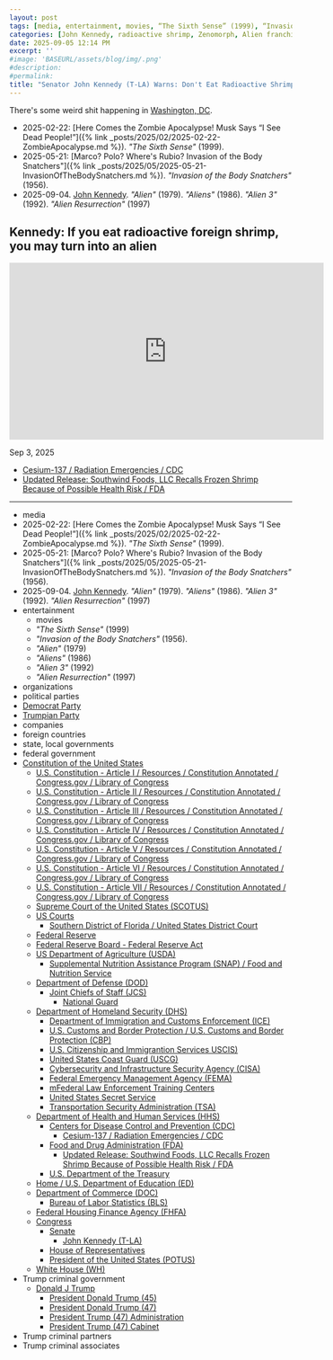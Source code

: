 ```yaml
---
layout: post
tags: [media, entertainment, movies, “The Sixth Sense” (1999), “Invasion of the Body Snatchers” (1956)., “Alien” (1979), “Aliens” (1986), “Alien 3” (1992), “Alien Resurrection” (1997), organizations, political parties, Democrat Party, Trumpian Party, companies, foreign countries, state local governments, federal government, Constitution of the United States, U.S. Constitution - Article I / Resources / Constitution Annotated / Congress.gov / Library of Congress, U.S. Constitution - Article II / Resources / Constitution Annotated / Congress.gov / Library of Congress, U.S. Constitution - Article III / Resources / Constitution Annotated / Congress.gov / Library of Congress, U.S. Constitution - Article IV / Resources / Constitution Annotated / Congress.gov / Library of Congress, U.S. Constitution - Article V / Resources / Constitution Annotated / Congress.gov / Library of Congress, U.S. Constitution - Article VI / Resources / Constitution Annotated / Congress.gov / Library of Congress, U.S. Constitution - Article VII / Resources / Constitution Annotated / Congress.gov / Library of Congress, Supreme Court of the United States (SCOTUS), US Courts, Southern District of Florida / United States District Court, Federal Reserve, Federal Reserve Board - Federal Reserve Act, US Department of Agriculture (USDA), Supplemental Nutrition Assistance Program (SNAP) / Food and Nutrition Service, Department of Defense (DOD), Joint Chiefs of Staff (JCS), National Guard, Department of Homeland Security (DHS), Department of Immigration and Customs Enforcement (ICE), U.S. Customs and Border Protection / U.S. Customs and Border Protection (CBP), U.S. Citizenship and Immigrantion Services USCIS), United States Coast Guard (USCG), Cybersecurity and Infrastructure Security Agency (CISA), Federal Emergency Management Agency (FEMA), mFederal Law Enforcement Training Centers, United States Secret Service, Transportation Security Administration (TSA), Department of Health and Human Services (HHS), Centers for Disease Control and Prevention (CDC), Cesium-137 / Radiation Emergencies / CDC, Food and Drug Administration (FDA), Updated Release – Southwind Foods LLC Recalls Frozen Shrimp Because of Possible Health Risk / FDA, U.S. Department of the Treasury, Home / U.S. Department of Education (ED), Department of Commerce (DOC), Bureau of Labor Statistics (BLS), Federal Housing Finance Agency (FHFA), Congress, Senate, John Kennedy (T-LA), House of Representatives, President of the United States (POTUS), White House (WH), Trump criminal government, Donald J Trump, President Donald Trump (45), President Donald Trump (47), President Trump (47) Administration, President Trump (47) Cabinet, Trump criminal partners, Trump criminal associates]
categories: [John Kennedy, radioactive shrimp, Zenomorph, Alien franchise, Department of Health and Human Services (HHS), Centers for Disease Control and Prevention (CDC), Food and Drug Administration (FDA), food safety]
date: 2025-09-05 12:14 PM
excerpt: ''
#image: 'BASEURL/assets/blog/img/.png'
#description:
#permalink:
title: "Senator John Kennedy (T-LA) Warns: Don't Eat Radioactive Shrimp☢️🍤☢️. You Will Turn Into a Zenomorph (The Alien in “Alien”)"
---
```


There's some weird shit happening in [Washington, DC](https://www.congress.gov/).

- 2025-02-22: [Here Comes the Zombie Apocalypse! Musk Says  “I See Dead People!”]({% link _posts/2025/02/2025-02-22-ZombieApocalypse.md %}). *"The Sixth Sense"* (1999).
- 2025-05-21: [Marco? Polo? Where's Rubio? Invasion of the Body Snatchers"]({% link _posts/2025/05/2025-05-21-InvasionOfTheBodySnatchers.md %}). *"Invasion of the Body Snatchers"* (1956).
- 2025-09-04. [John Kennedy](https://www.kennedy.senate.gov/). *"Alien"* (1979). *"Aliens"* (1986). *"Alien 3"* (1992). *"Alien Resurrection"* (1997)

## Kennedy: If you eat radioactive foreign shrimp, you may turn into an alien

<iframe width="560" height="315" src="https://www.youtube.com/embed/fqTXxkjFNko?si=4rV6GrvFHOGirUrB" title="YouTube video player" frameborder="0" allow="accelerometer; autoplay; clipboard-write; encrypted-media; gyroscope; picture-in-picture; web-share" referrerpolicy="strict-origin-when-cross-origin" allowfullscreen></iframe>

Sep 3, 2025

- [Cesium-137 / Radiation Emergencies / CDC](https://www.cdc.gov/radiation-emergencies/hcp/isotopes/cesium-137.html)
- [Updated Release: Southwind Foods, LLC Recalls Frozen Shrimp Because of Possible Health Risk / FDA](https://www.fda.gov/safety/recalls-market-withdrawals-safety-alerts/updated-release-southwind-foods-llc-recalls-frozen-shrimp-because-possible-health-risk)

----
- media
- 2025-02-22: [Here Comes the Zombie Apocalypse! Musk Says  “I See Dead People!”]({% link _posts/2025/02/2025-02-22-ZombieApocalypse.md %}). *"The Sixth Sense"* (1999).
- 2025-05-21: [Marco? Polo? Where's Rubio? Invasion of the Body Snatchers"]({% link _posts/2025/05/2025-05-21-InvasionOfTheBodySnatchers.md %}). *"Invasion of the Body Snatchers"* (1956).
- 2025-09-04. [John Kennedy](https://www.kennedy.senate.gov/). *"Alien"* (1979). *"Aliens"* (1986). *"Alien 3"* (1992). *"Alien Resurrection"* (1997)
- entertainment 
    - movies
    - *"The Sixth Sense"* (1999)
    - *"Invasion of the Body Snatchers"* (1956).
    - *"Alien"* (1979)
    - *"Aliens"* (1986)
    - *"Alien 3"* (1992)
    - *"Alien Resurrection"* (1997)
- organizations
- political parties
- [Democrat Party](https://www.democrats.org/)
- [Trumpian Party](https://www.gop.com/)
- companies 
- foreign countries 
- state, local governments 
- federal government 
- [Constitution of the United States](https://constitution.congress.gov/)
    - [U.S. Constitution - Article I / Resources / Constitution Annotated / Congress.gov / Library of Congress](https://constitution.congress.gov/constitution/article-1/)
    - [U.S. Constitution - Article II / Resources / Constitution Annotated / Congress.gov / Library of Congress](https://constitution.congress.gov/constitution/article-2/)
    - [U.S. Constitution - Article III / Resources / Constitution Annotated / Congress.gov / Library of Congress](https://constitution.congress.gov/constitution/article-3/)
    - [U.S. Constitution - Article IV / Resources / Constitution Annotated / Congress.gov / Library of Congress](https://constitution.congress.gov/constitution/article-4/)
    - [U.S. Constitution - Article V / Resources / Constitution Annotated / Congress.gov / Library of Congress](https://constitution.congress.gov/constitution/article-5/)
    - [U.S. Constitution - Article VI / Resources / Constitution Annotated / Congress.gov / Library of Congress](https://constitution.congress.gov/constitution/article-6/)
    - [U.S. Constitution - Article VII / Resources / Constitution Annotated / Congress.gov / Library of Congress](https://constitution.congress.gov/constitution/article-7/)
    - [Supreme Court of the United States (SCOTUS)](https://www.supremecourt.gov/)
    - [US Courts](https://www.uscourts.gov/)
        - [Southern District of Florida / United States District Court](https://www.flsd.uscourts.gov/)
    - [Federal Reserve](https;//www.federalreserve.gov/)
    - [Federal Reserve Board - Federal Reserve Act](https://www.federalreserve.gov/aboutthefed/fract.htm)
    - [US Department of Agriculture (USDA)](https://www.usda.gov/)
        - [Supplemental Nutrition Assistance Program (SNAP) / Food and Nutrition Service](https://www.fns.usda.gov/snap/supplemental-nutrition-assistance-program)
    - [Department of Defense (DOD)](https://www.defense.gov/)
        - [Joint Chiefs of Staff (JCS)](https://www.jcs.mil/)
            - [National Guard](https://www.nationalguard.mil/)
    - [Department of Homeland Security (DHS)](https://www.dhs.gov/)
        - [Department of Immigration and Customs Enforcement (ICE)](https://www.ice.gov/)
        - [U.S. Customs and Border Protection / U.S. Customs and Border Protection (CBP)](https://www.cbp.gov/)
        - [U.S. Citizenship and Immigrantion Services USCIS)](https://www.uscis.gov/)
        - [United States Coast Guard (USCG)](https://www.uscg.mil/)
        - [Cybersecurity and Infrastructure Security Agency (CISA)](https://www.cisa.gov/)
        - [Federal Emergency Management Agency (FEMA)](https://www.fema.gov/home)
        - [mFederal Law Enforcement Training Centers](https://www.fletc.gov/)
        - [United States Secret Service](https://www.secretservice.gov/)
        - [Transportation Security Administration (TSA)](https://www.tsa.gov/)
    - [Department of Health and Human Services (HHS)](https://www.hhs.gov%)
        - [Centers for Disease Control and Prevention (CDC)](https://www.cdc.gov/)
            - [Cesium-137 / Radiation Emergencies / CDC](https://www.cdc.gov/radiation-emergencies/hcp/isotopes/cesium-137.html)
        - [Food and Drug Administration (FDA)](https://www.fda.gov/)
            - [Updated Release: Southwind Foods, LLC Recalls Frozen Shrimp Because of Possible Health Risk / FDA](https://www.fda.gov/safety/recalls-market-withdrawals-safety-alerts/updated-release-southwind-foods-llc-recalls-frozen-shrimp-because-possible-health-risk)
        - [U.S. Department of the Treasury](https://home.treasury.gov/)
    - [Home / U.S. Department of Education (ED)](http://www.ed.gov/)
    - [Department of Commerce (DOC)](https://www.commerce.gov/)
        - [Bureau of Labor Statistics (BLS)](https://www.bls.gov/)
    - [Federal Housing Finance Agency (FHFA)](https://www.fhfa.gov/)
    - [Congress](https://www.congress.gov/)
        - [Senate](https://www.senate.gov/)
            - [John Kennedy (T-LA)](https://www.kennedy.senate.gov/)
        - [House of Representatives](https://www.house.gov/)
        - [President of the United States (POTUS)](https://www.whitehouse.gov/)
    - [White House (WH)](https://www.whitehouse.gov/)
- Trump criminal government 
    - [Donald J Trump](https://www.donaldjtrump.com/)
         - [President Donald Trump (45)](https://trumpwhitehouse.archives.gov/)
        - [President Donald Trump (47)](https://www.whitehouse.gov/administration/donald-j-trump/)
        - [President Trump (47) Administration](https://www.whitehouse.gov/administration/)
        - [President Trump (47) Cabinet](https://www.whitehouse.gov/administration/the-cabinet/)
- Trump criminal partners 
- Trump criminal associates 
